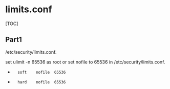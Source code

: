 # limits.conf

[TOC]

## Part1
/etc/security/limits.conf.


set ulimit -n 65536 as root
or set nofile to 65536 in /etc/security/limits.conf.

*       soft    nofile  65536
*       hard    nofile  65536